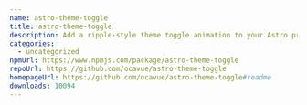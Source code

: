 ```yaml
---
name: astro-theme-toggle
title: astro-theme-toggle
description: Add a ripple-style theme toggle animation to your Astro project with ease
categories:
  - uncategorized
npmUrl: https://www.npmjs.com/package/astro-theme-toggle
repoUrl: https://github.com/ocavue/astro-theme-toggle
homepageUrl: https://github.com/ocavue/astro-theme-toggle#readme
downloads: 10094
---
```


